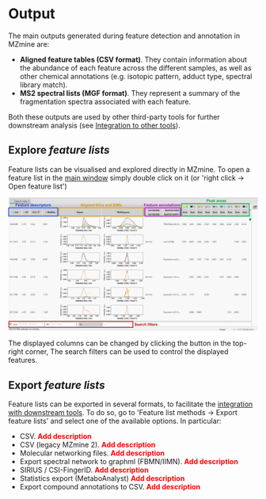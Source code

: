 # Output

The main outputs generated during feature detection and annotation in MZmine are:

- **Aligned feature tables (CSV format)**. They contain information about the abundance of each feature across the different samples, as well as other chemical annotations (e.g. isotopic pattern, adduct type, spectral library match).
- **MS2 spectral lists (MGF format)**. They represent a summary of the fragmentation spectra associated with each feature.

Both these outputs are used by other third-party tools for further downstream analysis (see [Integration to other tools](../workflows/tool_integration.md)).

## Explore _feature lists_

Feature lists can be visualised and explored directly in MZmine. To open a feature list in the [main window](main_window.md) simply double click on it (or 'right click → Open feature list')

![Feature list](img/feature_list.png)

The displayed columns can be changed by clicking the button in the top-right corner, The search filters can be used to control the displayed features.

## Export _feature lists_

Feature lists can be exported in several formats, to facilitate the [integration with downstream tools](../workflows/tool_integration.md). To do so, go to 'Feature list methods → Export feature lists' and select one of the available options. In particular:

- CSV. <span style="color:red">**Add description**</span>
- CSV (legacy MZmine 2). <span style="color:red">**Add description**</span>
- Molecular networking files. <span style="color:red">**Add description**</span>
- Export spectral network to graphml (FBMN/IIMN). <span style="color:red">**Add description**</span>
- SIRIUS / CSI-FingerID. <span style="color:red">**Add description**</span>
- Statistics export (MetaboAnalyst) <span style="color:red">**Add description**</span>
- Export compound annotations to CSV. <span style="color:red">**Add description**</span>
